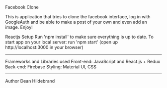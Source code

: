 Facebook Clone


This is application that tries to clone the facebook interface, log in with GoogleAuth and be able to make a post of your own and even add an image. Enjoy! 

Reactjs Setup
Run 'npm install' to make sure everything is up to date.
To start app on your local server:
run 'npm start' (open up http://localhost:3000 in your browser)
***
Frameworks and Libraries used
Front-end: JavaScript and React.js + Redux
Back-end: Firebase
Styling: Material UI, CSS
***
Author
Dean Hildebrand
